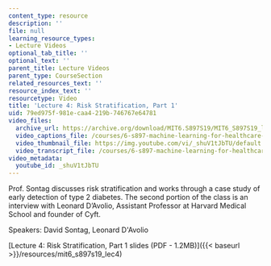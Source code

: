 ```yaml
---
content_type: resource
description: ''
file: null
learning_resource_types:
- Lecture Videos
optional_tab_title: ''
optional_text: ''
parent_title: Lecture Videos
parent_type: CourseSection
related_resources_text: ''
resource_index_text: ''
resourcetype: Video
title: 'Lecture 4: Risk Stratification, Part 1'
uid: 79ed975f-981e-caa4-219b-746767e64781
video_files:
  archive_url: https://archive.org/download/MIT6.S897S19/MIT6_S897S19_lec04_300k.mp4
  video_captions_file: /courses/6-s897-machine-learning-for-healthcare-spring-2019/a99dad3f52c75c419b25f78c338c3884_shuV1tJbTU.vtt
  video_thumbnail_file: https://img.youtube.com/vi/_shuV1tJbTU/default.jpg
  video_transcript_file: /courses/6-s897-machine-learning-for-healthcare-spring-2019/abf883d89dd288449d681e30d767bf62_shuV1tJbTU.pdf
video_metadata:
  youtube_id: _shuV1tJbTU
---
```


Prof. Sontag discusses risk stratification and works through a case study of early detection of type 2 diabetes. The second portion of the class is an interview with Leonard D’Avolio, Assistant Professor at Harvard Medical School and founder of Cyft.

Speakers: David Sontag, Leonard D'Avolio

[Lecture 4: Risk Stratification, Part 1 slides (PDF - 1.2MB)]({{< baseurl >}}/resources/mit6_s897s19_lec4)